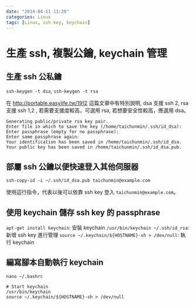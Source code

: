```yaml
---
date: "2014-04-11 11:20"
categories: Linux
tags: [Linux, ssh-key, keychain]
---
```

# 生產 ssh, 複製公鑰, keychain 管理

## 生產 ssh 公私鑰

`ssh-keygen -t dsa`, `ssh-keygen -t rsa`

在 <http://portable.easylife.tw/1912> 這篇文章中有特別說明, dsa 支援 ssh 2, rsa 支援 ssh 1,2 , 若需要支援度較高，可選用 rsa, 若想要安全性較高，應選用 dsa。

```
Generating public/private rsa key pair.
Enter file in which to save the key (/home/taichunmin/.ssh/id_dsa):
Enter passphrase (empty for no passphrase):
Enter same passphrase again:
Your identification has been saved in /home/taichunmin/.ssh/id_dsa.
Your public key has been saved in /home/taichunmin/.ssh/id_dsa.pub.
```

## 部屬 ssh 公鑰以便快速登入其他伺服器

`ssh-copy-id -i ~/.ssh/id_dsa.pub taichunmin@example.com`

使用這行指令，代表以後可以依靠 ssh key 登入 `taichunmin@example.com`。

## 使用 keychain 儲存 ssh key 的 passphrase

`apt-get install keychain`: 安裝 keychain
`/usr/bin/keychain ~/.ssh/id_rsa`: 新增 ssh key 進行管理
`source ~/.keychain/${HOSTNAME}-sh > /dev/null`: 執行 keychain

## 編寫腳本自動執行 keychain

`nano ~/.bashrc`

```
# Start keychain
/usr/bin/keychain
source ~/.keychain/${HOSTNAME}-sh > /dev/null
```
